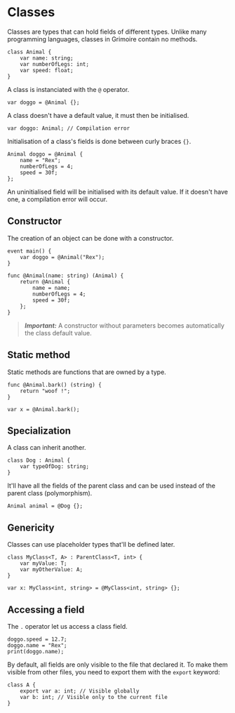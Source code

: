 # Classes

Classes are types that can hold fields of different types.
Unlike many programming languages, classes in Grimoire contain no methods.

```grimoire
class Animal {
    var name: string;
    var numberOfLegs: int;
    var speed: float;
}
```

A class is instanciated with the `@` operator.
```grimoire
var doggo = @Animal {};
```
A class doesn't have a default value, it must then be initialised.
```grimoire
var doggo: Animal; // Compilation error
```

Initialisation of a class's fields is done between curly braces `{}`.
```grimoire
Animal doggo = @Animal {
	name = "Rex";
	numberOfLegs = 4;
    speed = 30f;
};
```
An uninitialised field will be initialised with its default value.
If it doesn't have one, a compilation error will occur.

## Constructor

The creation of an object can be done with a constructor.
```grimoire
event main() {
    var doggo = @Animal("Rex");
}

func @Animal(name: string) (Animal) {
    return @Animal {
        name = name;
        numberOfLegs = 4;
        speed = 30f;
    };
}
```

> ***Important:***
A constructor without parameters becomes automatically the class default value.

## Static method

Static methods are functions that are owned by a type.
```grimoire
func @Animal.bark() (string) {
    return "woof !";
}

var x = @Animal.bark();
```

## Specialization

A class can inherit another.
```grimoire
class Dog : Animal {
    var typeOfDog: string;
}
```
It'll have all the fields of the parent class and can be used instead of the parent class (polymorphism).
```grimoire
Animal animal = @Dog {};
```

## Genericity

Classes can use placeholder types that'll be defined later.
```grimoire
class MyClass<T, A> : ParentClass<T, int> {
	var myValue: T;
	var myOtherValue: A;
}

var x: MyClass<int, string> = @MyClass<int, string> {};
```

## Accessing a field

The `.` operator let us access a class field.
```grimoire
doggo.speed = 12.7;
doggo.name = "Rex";
print(doggo.name);
```

By default, all fields are only visible to the file that declared it.
To make them visible from other files, you need to export them with the `export` keyword:
```grimoire
class A {
	export var a: int; // Visible globally
	var b: int; // Visible only to the current file
}
```